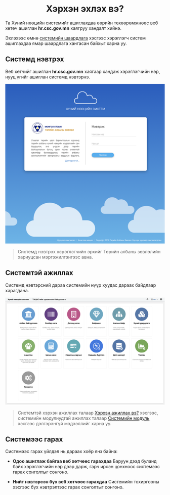<h1 align="center">Хэрхэн эхлэх вэ?</h1>

Та Хүний нөөцийн системийг ашиглахдаа өөрийн төхөөрөмжнөөс веб хөтөч ашиглан **hr.csc.gov.mn** хаягруу хандалт хийнэ. 

Эхлэхээс өмнө [системийн шаардлага](basics.md?id=Системийн-шаардлага) хэсгээс хэрэглэгч систем ашиглахдаа ямар шаардлага хангасан байхыг харна уу.

## Системд нэвтрэх

Веб хөтчийг ашиглан **hr.csc.gov.mn** хаягаар хандаж хэрэглэгчийн нэр, нууц үгийг ашиглан системд нэвтэрнэ.

![](assets/images/login.png)

> Системд нэвтрэх хэрэглэгчийн эрхийг Төрийн албаны зөвлөлийн хариуцсан мэргэжилтэнгээс авна.

## Системтэй ажиллах

Системд нэвтэрсний дараа системийн нүүр хуудас дараах байдлаар харагдана.

![](assets/images/about.png)

> Системтэй хэрхэн ажиллах талаар [Хэрхэн ажиллах вэ?](how-it-works.md) хэсгээс, системийн модулиудтай ажиллах талаар [Системийн модуль](modules.md) хэсгээс дэлгэрэнгүй мэдээллийг харна уу.

## Системээс гарах

Системээс гарах үйлдэл нь дараах хоёр янз байна:

- **Одоо ашиглаж байгаа веб хөтчөөс гарахдаа**
  Баруун дээд буланд байх хэрэглэгчийн нэр дээр дарж, гарч ирсэн цонхноос системээс гарах сонголтыг сонгоно.

- **Нийт нэвтэрсэн бүх веб хөтчөөс гарахдаа**
  Системийн тохиргооны хэсгээс бүх нэвтрэлтээс гарах сонголтыг сонгоно.